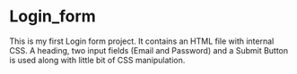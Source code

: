 # Login_form
This is my first Login form project. It contains an HTML file with internal CSS. A heading, two input fields (Email and Password) and a Submit Button is used along with little bit of CSS manipulation.
